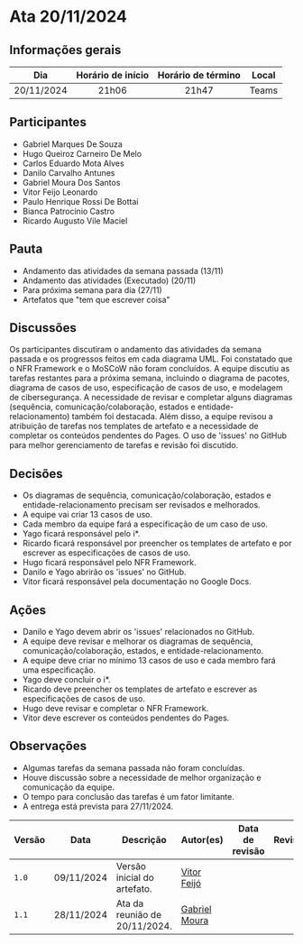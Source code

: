 # Ata 20/11/2024

## Informações gerais

|Dia| Horário de início | Horário de término | Local |
|:-:|:-:|:-:|:-:|
| 20/11/2024 | 21h06 | 21h47 | Teams |

## Participantes

- Gabriel Marques De Souza
- Hugo Queiroz Carneiro De Melo
- Carlos Eduardo Mota Alves
- Danilo Carvalho Antunes
- Gabriel Moura Dos Santos
- Vitor Feijo Leonardo
- Paulo Henrique Rossi De Bottai
- Bianca Patrocinio Castro
- Ricardo Augusto Vile Maciel

## Pauta

- Andamento das atividades da semana passada (13/11)
- Andamento das atividades (Executado) (20/11)
- Para próxima semana para dia (27/11)
- Artefatos que "tem que escrever coisa"

## Discussões

Os participantes discutiram o andamento das atividades da semana passada e os progressos feitos em cada diagrama UML.  Foi constatado que o NFR Framework e o MoSCoW não foram concluídos.  A equipe discutiu as tarefas restantes para a próxima semana, incluindo o diagrama de pacotes, diagrama de casos de uso, especificação de casos de uso, e modelagem de cibersegurança. A necessidade de revisar e completar alguns diagramas (sequência, comunicação/colaboração, estados e entidade-relacionamento) também foi destacada. Além disso, a equipe revisou a atribuição de tarefas nos templates de artefato e a necessidade de completar os conteúdos pendentes do Pages. O uso de 'issues' no GitHub para melhor gerenciamento de tarefas e revisão foi discutido.

## Decisões

- Os diagramas de sequência, comunicação/colaboração, estados e entidade-relacionamento precisam ser revisados e melhorados.
- A equipe vai criar 13 casos de uso.
- Cada membro da equipe fará a especificação de um caso de uso.
- Yago ficará responsável pelo i*.
- Ricardo ficará responsável por preencher os templates de artefato e por escrever as especificações de casos de uso.
- Hugo ficará responsável pelo NFR Framework.
- Danilo e Yago abrirão os 'issues' no GitHub.
- Vitor ficará responsável pela documentação no Google Docs.

## Ações

- Danilo e Yago devem abrir os 'issues' relacionados no GitHub.
- A equipe deve revisar e melhorar os diagramas de sequência, comunicação/colaboração, estados, e entidade-relacionamento.
- A equipe deve criar no mínimo 13 casos de uso e cada membro fará uma especificação.
- Yago deve concluir o i*.
- Ricardo deve preencher os templates de artefato e escrever as especificações de casos de uso.
- Hugo deve revisar e completar o NFR Framework.
- Vitor deve escrever os conteúdos pendentes do Pages.

## Observações

- Algumas tarefas da semana passada não foram concluídas.
- Houve discussão sobre a necessidade de melhor organização e comunicação da equipe.
- O tempo para conclusão das tarefas é um fator limitante.
- A entrega está prevista para 27/11/2024.

| Versão | Data       | Descrição                                                                     | Autor(es)                                      | Data de revisão | Revisor(es) |
|--------|------------|---------------------------------------------------------------------------------|-------------------------------------------------|-----------------|-------------|
| `1.0`  | 09/11/2024  | Versão inicial do artefato.                                                | [Vitor Feijó](https://github.com/vitorfleonardo) |                 |             |
| `1.1`  | 28/11/2024  | Ata da reunião de 20/11/2024.                                           | [Gabriel Moura](https://github.com/thegm445)     |                 |             |
